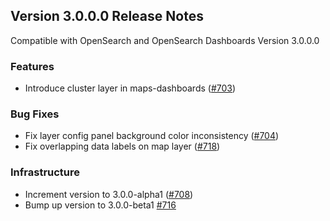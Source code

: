 ## Version 3.0.0.0 Release Notes
Compatible with OpenSearch and OpenSearch Dashboards Version 3.0.0.0

### Features
- Introduce cluster layer in maps-dashboards ([#703](https://github.com/opensearch-project/dashboards-maps/pull/703))
### Bug Fixes
* Fix layer config panel background color inconsistency ([#704](https://github.com/opensearch-project/dashboards-maps/pull/704))
* Fix overlapping data labels on map layer ([#718](https://github.com/opensearch-project/dashboards-maps/pull/718))
### Infrastructure
* Increment version to 3.0.0-alpha1 ([#708](https://github.com/opensearch-project/dashboards-maps/pull/708))
* Bump up version to 3.0.0-beta1 [#716](https://github.com/opensearch-project/dashboards-maps/pull/716)